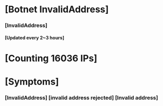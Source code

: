 # [Botnet InvalidAddress]
### [InvalidAddress]
#### [Updated every 2~3 hours]

# [Counting 16036 IPs]

# [Symptoms] 

###   [InvalidAddress] [invalid address rejected] [Invalid address]
